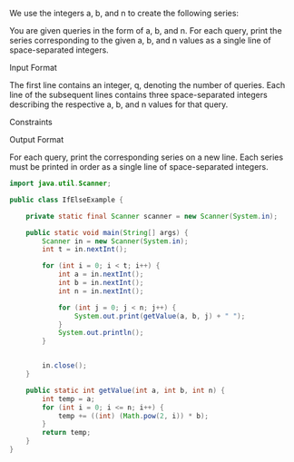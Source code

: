 We use the integers a, b, and n to create the following series:

You are given  queries in the form of a, b, and n. For each query, print the series corresponding to the given a, b, and n values as a single line of  space-separated integers.

Input Format

The first line contains an integer, q, denoting the number of queries.
Each line  of the subsequent lines contains three space-separated integers describing the respective a, b, and n values for that query.

Constraints

Output Format

For each query, print the corresponding series on a new line. Each series must be printed in order as a single line of  space-separated integers.


```java
import java.util.Scanner;

public class IfElseExample {

    private static final Scanner scanner = new Scanner(System.in);

    public static void main(String[] args) {
        Scanner in = new Scanner(System.in);
        int t = in.nextInt();

        for (int i = 0; i < t; i++) {
            int a = in.nextInt();
            int b = in.nextInt();
            int n = in.nextInt();

            for (int j = 0; j < n; j++) {
                System.out.print(getValue(a, b, j) + " ");
            }
            System.out.println();
        }


        in.close();
    }

    public static int getValue(int a, int b, int n) {
        int temp = a;
        for (int i = 0; i <= n; i++) {
            temp += ((int) (Math.pow(2, i)) * b);
        }
        return temp;
    }
}
```
